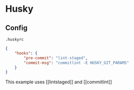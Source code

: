 # Husky

## Config

`.huskyrc`

```json
{
	"hooks": {
		"pre-commit": "lint-staged",
		"commit-msg": "commitlint -E HUSKY_GIT_PARAMS"
	}
}
```

This example uses [[lintstaged]] and [[commitlint]]
